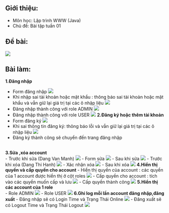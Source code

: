 ## Giới thiệu:
- Môn học: Lập trình WWW (Java)
- Chủ đề: Bài tập tuần 01
  <br />

## Đề bài:
<img src="result/debai.png"/>
<br />

## Bài làm:
<b>1.Đăng nhập</b>
  - Form đăng nhập
    <img src="result/login1.png"/>
  - Khi nhập sai tài khoản hoặc mật khẩu : thông báo sai tài khoản hoặc mật khẩu và vẫn giữ lại giá trị tại các ô nhập liệu
    <img src="result/login2.png"/>
  - Đăng nhập thành công với role ADMIN
    <img src="result/login3.png"/>
  - Đăng nhập thành công với role USER
    <img src="result/login4.png"/>
<b>2.Đăng ký hoặc thêm tài khoản</b>
  - Form đăng ký
    <img src="result/register1.png"/>
  - Khi sai thông tin đăng ký: thông báo lỗi và vẫn giữ lại giá trị tại các ô nhập liệu
    <img src="result/register2.png"/>
  - Đăng ký thành công sẽ chuyển đến trang đăng nhập
  <br/>
<b>3.Sửa ,xóa account</b>
<br/>
  - Trước khi sửa (Dang Van Manh)
    <img src="result/edit1.png"/>
  - Form sửa
    <img src="result/edit2.png"/>
  - Sau khi sửa
    <img src="result/edit3.png"/>
  - Trước khi xóa (Dang Thi Hanh)
    <img src="result/delete1.png"/>
  - Xác nhận xóa
    <img src="result/delete2.png"/>
  - Sau khi xóa
    <img src="result/delete3.png"/>
<b>4.Hiển thị quyền và cấp quyền cho account</b>
  - Hiển thị quyền của account : các quyền của 1 account được hiển thị ở cột roles
    <img src="result/role1.png"/>
  - Cấp quyền cho account : tích vào các quyền muốn cấp và lưu
    <img src="result/role2.png"/>
  - Cấp quyền thành công
    <img src="result/role3.png"/>
<b>5.Hiển thị các account của 1 role</b>
<br/>
  - Role ADMIN
    <img src="result/role4.png"/>
  - Role USER
    <img src="result/role5.png"/>
<b>6.Ghi log mỗi lần account đăng nhập,đăng xuất</b>
  - Đăng nhập sẽ có Login Time và Trạng Thái Online
    <img src="result/log1.png"/>
  - Đăng xuất sẽ có Logout Time và Trạng Thái Logout
    <img src="result/log2.png"/>
